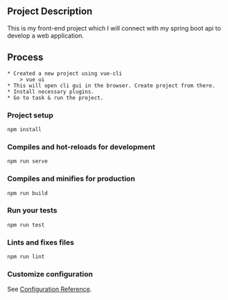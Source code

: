 ## Project Description 
This is my front-end project which I will connect with my spring boot api to develop a web application.

## Process
    * Created a new project using vue-cli
        > vue ui
    * This will open cli gui in the browser. Create project from there.
    * Install necessary plugins.
    * Go to task & run the project.


    
### Project setup
```
npm install
```
### Compiles and hot-reloads for development
```
npm run serve
```
### Compiles and minifies for production
```
npm run build
```
### Run your tests
```
npm run test
```
### Lints and fixes files
```
npm run lint
```
### Customize configuration
See [Configuration Reference](https://cli.vuejs.org/config/).
